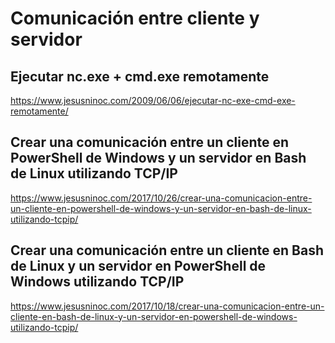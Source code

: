 # Comunicación entre cliente y servidor

## Ejecutar nc.exe + cmd.exe remotamente
https://www.jesusninoc.com/2009/06/06/ejecutar-nc-exe-cmd-exe-remotamente/

## Crear una comunicación entre un cliente en PowerShell de Windows y un servidor en Bash de Linux utilizando TCP/IP
https://www.jesusninoc.com/2017/10/26/crear-una-comunicacion-entre-un-cliente-en-powershell-de-windows-y-un-servidor-en-bash-de-linux-utilizando-tcpip/

## Crear una comunicación entre un cliente en Bash de Linux y un servidor en PowerShell de Windows utilizando TCP/IP
https://www.jesusninoc.com/2017/10/18/crear-una-comunicacion-entre-un-cliente-en-bash-de-linux-y-un-servidor-en-powershell-de-windows-utilizando-tcpip/

